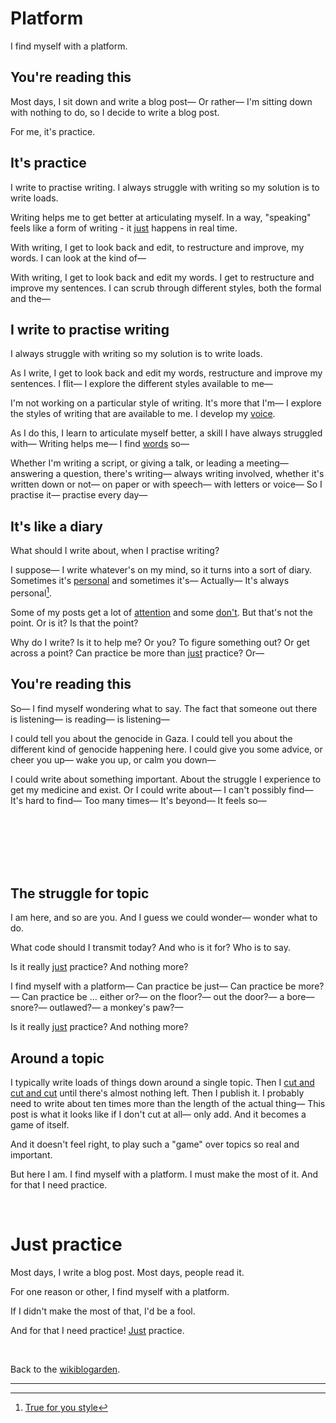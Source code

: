 # Platform

I find myself with a platform. 

## You're reading this

Most days, I sit down and write a blog post— Or rather— I'm sitting down with nothing to do, so I decide to write a blog post. 

For me, it's practice.

## It's practice

I write to practise writing. I always struggle with writing so my solution is to write loads.

Writing helps me to get better at articulating myself. In a way, "speaking" feels like a form of writing - it [just](https://www.todepond.com/wikiblogarden/better-computing/just/) happens in real time. 

With writing, I get to look back and edit, to restructure and improve, my words. I can look at the kind of—

With writing, I get to look back and edit my words. I get to restructure and improve my sentences. I can scrub through different styles, both the formal and the—

## I write to practise writing

I always struggle with writing so my solution is to write loads. 

As I write, I get to look back and edit my words, restructure and improve my sentences. I flit— I explore the different styles available to me—

I'm not working on a particular style of writing. It's more that I'm— I explore the styles of writing that are available to me. I develop my [voice](https://www.todepond.com/wikiblogarden/art/voice/finding/).

As I do this, I learn to articulate myself better, a skill I have always struggled with— Writing helps me— I find [words](https://www.todepond.com/wikiblogarden/academia/words) so—

Whether I'm writing a script, or giving a talk, or leading a meeting— answering a question, there's writing— always writing involved, whether it's written down or not— on paper or with speech— with letters or voice— So I practise it— practise every day—

## It's like a diary

What should I write about, when I practise writing? 

I suppose— I write whatever's on my mind, so it turns into a sort of diary. Sometimes it's [personal](https://www.todepond.com/wikiblogarden/genocide/visibility/) and sometimes it's— Actually— It's always personal[^true-for-you].

Some of my posts get a lot of [attention](https://www.todepond.com/wikiblogarden/london/cardboard/cutouts/) and some [don't](https://www.todepond.com/wikiblogarden/health/transition/in-slow-motion/). But that's not the point. Or is it? Is that the point? 

Why do I write? Is it to help me? Or you? To figure something out? Or get across a point? Can practice be more than [just](https://www.todepond.com/wikiblogarden/better-computing/just/) practice? Or—

## You're reading this

So— I find myself wondering what to say. The fact that someone out there is listening— is reading— is listening— 

I could tell you about the genocide in Gaza. I could tell you about the different kind of genocide happening here. I could give you some advice, or cheer you up— wake you up, or calm you down—

I could write about something important. About the struggle I experience to get my medicine and exist. Or I could write about— I can't possibly find— It's hard to find— Too many times— It's beyond— It feels so—

<br>

<br>

<br>

<br>

<br>

## The struggle for topic

I am here, and so are you. And I guess we could wonder— wonder what to do.

What code should I transmit today? And who is it for? Who is to say. 

Is it really [just](https://www.todepond.com/wikiblogarden/better-computing/just/) practice? And nothing more? 

I find myself with a platform— Can practice be just— Can practice be more?— Can practice be ... either or?— on the floor?— out the door?— a bore— snore?— outlawed?— a monkey's paw?—

Is it really [just](https://www.todepond.com/wikiblogarden/better-computing/just/) practice? And nothing more?

## Around a topic

I typically write loads of things down around a single topic. Then I [cut and cut and cut](https://www.todepond.com/wikiblogarden/repetition/quality/control/) until there's almost nothing left. Then I publish it. I probably need to write about ten times more than the length of the actual thing— This post is what it looks like if I don't cut at all— only add. And it becomes a game of itself.

And it doesn't feel right, to play such a "game" over topics so real and important.

But here I am. I find myself with a platform. I must make the most of it. And for that I need practice. 

<br>

# Just practice

Most days, I write a blog post. Most days, people read it.

For one reason or other, I find myself with a platform.

If I didn't make the most of that, I'd be a fool.

And for that I need practice! [Just](https://www.todepond.com/wikiblogarden/better-computing/just/) practice.

<br>

Back to the [wikiblogarden](/wikiblogarden).

<hr>

[^true-for-you]: [True for you style](https://www.todepond.com/wikiblogarden/academia/style/true-for-you/)
